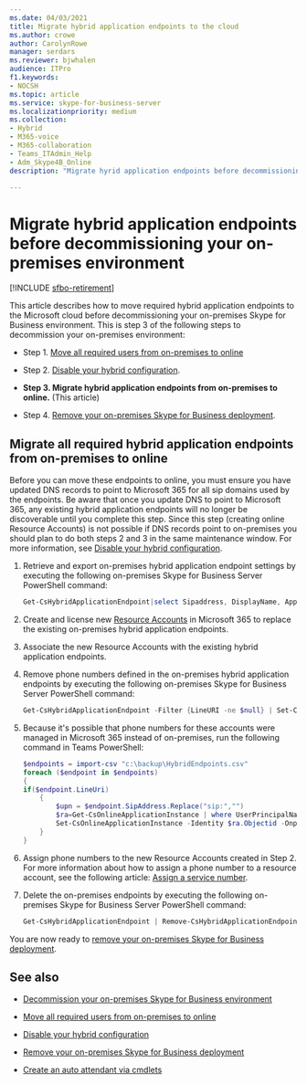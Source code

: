 ```yaml
---
ms.date: 04/03/2021
title: Migrate hybrid application endpoints to the cloud
ms.author: crowe
author: CarolynRowe
manager: serdars
ms.reviewer: bjwhalen
audience: ITPro
f1.keywords:
- NOCSH
ms.topic: article
ms.service: skype-for-business-server
ms.localizationpriority: medium
ms.collection: 
- Hybrid 
- M365-voice
- M365-collaboration
- Teams_ITAdmin_Help
- Adm_Skype4B_Online
description: "Migrate hyrid application endpoints before decommissioning a Skype for Business on-premises environment."

---
```


# Migrate hybrid application endpoints before decommissioning your on-premises environment

[!INCLUDE [sfbo-retirement](../../Hub/includes/sfbo-retirement.md)]

This article describes how to move required hybrid application endpoints to the Microsoft cloud before decommissioning your on-premises Skype for Business environment. This is step 3 of the following steps to decommission your on-premises environment:

- Step 1. [Move all required users from on-premises to online](decommission-move-on-prem-users.md)

- Step 2. [Disable your hybrid configuration](cloud-consolidation-disabling-hybrid.md).

- **Step 3. Migrate hybrid application endpoints from on-premises to online.** (This article)

- Step 4. [Remove your on-premises Skype for Business deployment](decommission-remove-on-prem.md).


## Migrate all required hybrid application endpoints from on-premises to online

Before you can move these endpoints to online, you must ensure you have updated DNS records to point to Microsoft 365 for all sip domains used by the endpoints. Be aware that once you update DNS to point to Microsoft 365, any existing hybrid application endpoints will no longer be discoverable until you complete this step. Since this step (creating online Resource Accounts) is not possible if DNS records point to on-premises you should plan to do both steps 2 and 3 in the same maintenance window. For more information, see [Disable your hybrid configuration](cloud-consolidation-disabling-hybrid.md).

1. Retrieve and export on-premises hybrid application endpoint settings by executing the following on-premises Skype for Business Server PowerShell command:

   ```PowerShell
   Get-CsHybridApplicationEndpoint|select Sipaddress, DisplayName, ApplicationID, LineUri |Export-Csv -Path "c:\backup\HybridEndpoints.csv"
   ```
2. Create and license new [Resource Accounts](/microsoftteams/manage-resource-accounts) in Microsoft 365 to replace the existing on-premises hybrid application endpoints.

3. Associate the new Resource Accounts with the existing hybrid application endpoints.

4. Remove phone numbers defined in the on-premises hybrid application endpoints by executing the following on-premises Skype for Business Server PowerShell command:

   ```PowerShell
   Get-CsHybridApplicationEndpoint -Filter {LineURI -ne $null} | Set-CsHybridApplicationEndpoint -LineURI ""
   ```
5. Because it's possible that phone numbers for these accounts were managed in Microsoft 365 instead of on-premises, run the following command in Teams PowerShell:

   ```PowerShell
   $endpoints = import-csv "c:\backup\HybridEndpoints.csv"
   foreach ($endpoint in $endpoints)
   {
   if($endpoint.LineUri)
       {
           $upn = $endpoint.SipAddress.Replace("sip:","")
           $ra=Get-CsOnlineApplicationInstance | where UserPrincipalName -eq $upn 
           Set-CsOnlineApplicationInstance -Identity $ra.Objectid -OnpremPhoneNumber ""
       }
   }
   ```

6. Assign phone numbers to the new Resource Accounts created in Step 2. For more information about how to assign a phone number to a resource account, see the following article: [Assign a service number](/microsoftteams/manage-resource-accounts).

7. Delete the on-premises endpoints by executing the following on-premises Skype for Business Server PowerShell command:

   ```PowerShell
   Get-CsHybridApplicationEndpoint | Remove-CsHybridApplicationEndpoint
   ```
You are now ready to [remove your on-premises Skype for Business deployment](decommission-remove-on-prem.md).

## See also

- [Decommission your on-premises Skype for Business environment](decommission-on-prem-overview.md)

- [Move all required users from on-premises to online](decommission-move-on-prem-users.md)

- [Disable your hybrid configuration](cloud-consolidation-disabling-hybrid.md)

- [Remove your on-premises Skype for Business deployment](decommission-remove-on-prem.md)

- [Create an auto attendant via cmdlets](/microsoftteams/create-a-phone-system-auto-attendant-via-cmdlets)






